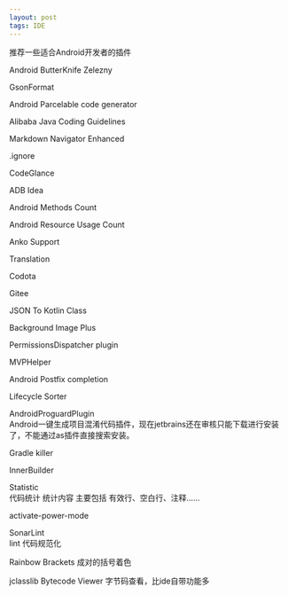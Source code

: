 ```yaml
---
layout: post
tags: IDE
---
```


推荐一些适合Android开发者的插件

Android ButterKnife Zelezny

GsonFormat

Android Parcelable code generator

Alibaba Java Coding Guidelines

Markdown Navigator Enhanced

.ignore 

CodeGlance

ADB Idea

Android Methods Count

Android Resource Usage Count

Anko Support

Translation

Codota

Gitee

JSON To Kotlin Class

Background Image Plus

PermissionsDispatcher plugin

MVPHelper

Android Postfix completion

Lifecycle Sorter

AndroidProguardPlugin  
Android一键生成项目混淆代码插件，现在jetbrains还在审核只能下载进行安装了，不能通过as插件直接搜索安装。

Gradle killer

InnerBuilder

Statistic  
代码统计 统计内容 主要包括 有效行、空白行、注释……

activate-power-mode

SonarLint  
lint 代码规范化

Rainbow Brackets 成对的括号着色

jclasslib Bytecode Viewer 字节码查看，比ide自带功能多
